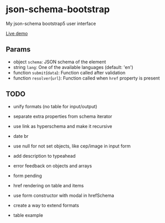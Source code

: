 # json-schema-bootstrap
My json-schema bootstrap5 user interface

[Live demo](https://marcodpt.github.io/h/?url=https%3A%2F%2Fcdn.jsdelivr.net%2Fgh%2Fmarcodpt%2Fjson-schema-bootstrap%2Fsamples.js)

## Params
 - object `schema`: JSON schema of the element
 - string `lang`: One of the available languages (default: 'en')
 - function `submit`(`data`): Function called after validation
 - function `resolver`(`url`): Function called when `href` property is present

## TODO
 - unify formats (no table for input/output)
 - separate extra properties from schema iterator
 - use link as hyperschema and make it recursive

 - date br
 - use null for not set objects, like cep/image in input form
 - add description to typeahead
 - error feedback on objects and arrays
 - form pending
 - href rendering on table and items
 
 - use form constructor with modal in hrefSchema
 - create a way to extend formats
 - table example
